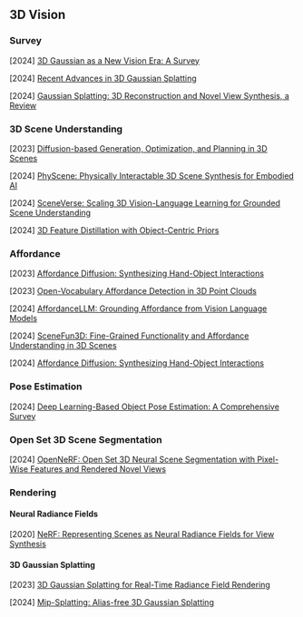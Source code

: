 ## 3D Vision

### Survey

[2024] [3D Gaussian as a New Vision Era: A Survey](https://arxiv.org/abs/2402.07181) 

[2024] [Recent Advances in 3D Gaussian Splatting](https://arxiv.org/abs/2403.11134)

[2024] [Gaussian Splatting: 3D Reconstruction and Novel View Synthesis, a Review](https://arxiv.org/abs/2405.03417)



### 3D Scene Understanding

[2023] [Diffusion-based Generation, Optimization, and Planning in 3D Scenes](https://arxiv.org/abs/2301.06015)

[2024] [PhyScene: Physically Interactable 3D Scene Synthesis for Embodied AI](https://arxiv.org/abs/2404.09465)

[2024] [SceneVerse: Scaling 3D Vision-Language Learning for Grounded Scene Understanding](https://arxiv.org/abs/2401.09340)

[2024] [3D Feature Distillation with Object-Centric Priors](https://arxiv.org/abs/2406.18742)



### Affordance

[2023] [Affordance Diffusion: Synthesizing Hand-Object Interactions](https://arxiv.org/abs/2303.12538)

[2023] [Open-Vocabulary Affordance Detection in 3D Point Clouds](https://arxiv.org/abs/2303.02401)

[2024] [AffordanceLLM: Grounding Affordance from Vision Language Models](https://arxiv.org/abs/2401.06341)

[2024] [SceneFun3D: Fine-Grained Functionality and Affordance Understanding in 3D Scenes](https://scenefun3d.github.io/)

[2024] [Affordance Diffusion: Synthesizing Hand-Object Interactions](https://arxiv.org/abs/2303.12538)



### Pose Estimation

[2024] [Deep Learning-Based Object Pose Estimation: A Comprehensive Survey](https://arxiv.org/abs/2405.07801)



### Open Set 3D Scene Segmentation

[2024] [OpenNeRF: Open Set 3D Neural Scene Segmentation with Pixel-Wise Features and Rendered Novel Views](https://arxiv.org/abs/2404.03650)



### Rendering

#### Neural  Radiance Fields

[2020] [NeRF: Representing Scenes as Neural Radiance Fields for View Synthesis](https://arxiv.org/abs/2003.08934)

#### 3D Gaussian Splatting

[2023] [3D Gaussian Splatting for Real-Time Radiance Field Rendering](https://arxiv.org/abs/2308.04079)

[2024] [Mip-Splatting: Alias-free 3D Gaussian Splatting](https://arxiv.org/abs/2311.16493)